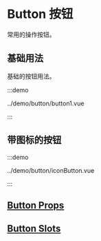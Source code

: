 # Button 按钮

常用的操作按钮。

## 基础用法

基础的按钮用法。

:::demo

../demo/button/button1.vue

:::

## 带图标的按钮

:::demo

../demo/button/iconButton.vue

:::

## [Button Props](../api/interfaces/Button.ButtonProps.md)

## [Button Slots](../api/modules/Button.ButtonSlots.md)
